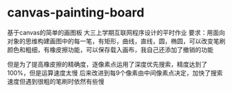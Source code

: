 # canvas-painting-board
基于canvas的简单的画图板 
大三上学期互联网程序设计的平时作业 
要求：用面向对象的思维构建画图中的每一笔，有矩形，曲线，直线，圆，椭圆，可以改变笔刷颜色和粗细，有橡皮擦功能，可以保存载入画布，我自己还添加了撤销的功能 
 
 
但是为了提高橡皮擦的精确度，逐像素点运用了深度优先搜索，精度达到了100%，但是运算速度太慢 
后来改进到每9个像素由中间像素点决定，加快了搜索速度但遇到很粗的笔刷时依然有些慢
